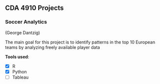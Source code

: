 ## CDA 4910 Projects


### Soccer Analytics
(George Dantzig)

The main goal for this project is to identify patterns in the top 10 
European teams by analyzing freely available player data

**Tools used**:
- [x] R
- [x] Python
- [ ] Tableau
